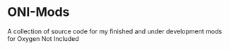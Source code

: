 # ONI-Mods
A collection of source code for my finished and under development mods for Oxygen Not Included
